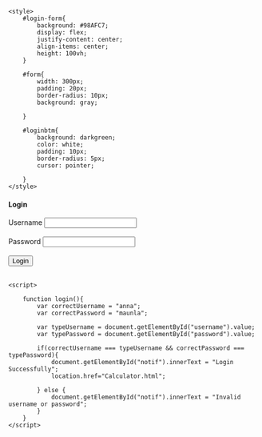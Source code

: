 <!DOCTYPE html>
<html lang="en">
<head>
    <title>Login</title>
    
    <style> 
        #login-form{
            background: #98AFC7;
            display: flex;
            justify-content: center;
            align-items: center;
            height: 100vh;
        }

        #form{
            width: 300px;
            padding: 20px;
            border-radius: 10px;
            background: gray;
         
        }

        #loginbtm{
            background: darkgreen;
            color: white;
            padding: 10px;
            border-radius: 5px;
            cursor: pointer;

        }
    </style>
</head>
<body>
    <div id="login-form">
        <div id="form">
            <h4>Login</h4>
            <label>Username</label>
            <input type="text" id="username">
            <br><br>
            <label>Password</label>
            <input type="password" id="password">
            <br><br>
            <button id="loginbtm" onclick="login()">Login</button>
            <br><br>
            <span id="notif"></span>
        </div>    
    </div>

    <script>

        function login(){
            var correctUsername = "anna";
            var correctPassword = "maunla";

            var typeUsername = document.getElementById("username").value;
            var typePassword = document.getElementById("password").value;

            if(correctUsername === typeUsername && correctPassword === typePassword){
                document.getElementById("notif").innerText = "Login Successfully";
                location.href="Calculator.html";
            
            } else {
                document.getElementById("notif").innerText = "Invalid username or password";
            }
        }
    </script>
</body>
</html>
